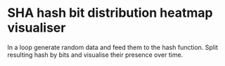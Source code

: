 # SHA hash bit distribution heatmap visualiser

In a loop generate random data and feed them to the hash function. Split resulting hash by bits and visualise their presence over time.